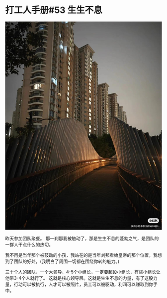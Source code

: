 # 打工人手册#53 生生不息

 ![](img/c78eef75-c93f-484a-bded-4701140a1be6.jpg)

昨天参加团队聚餐。
那一刹那我被触动了，那是生生不息的蓬勃之气，是团队的一群人干点什么的热切。

我不再是当年那个被鼓动的小孩，我站在的是当年刘邦看始皇帝的那个位置，我想到了团队的好处，(我明白了周围一切都在围绕你转的魅力。)

三十个人的团队，一个大领导，4-5个小组长，一定要超设小组长，有些小组长让他带3-4个人就行了。
这就是核心领导层。这就是生生不息的力量，有了这股力量，行动可以被执行，人才可以被照片，员工可以被驱动，利润可以赚取到你手中。
